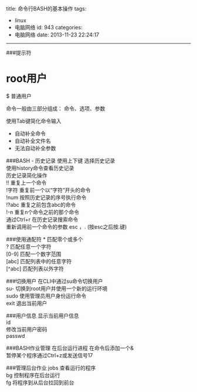 title: 命令行BASH的基本操作
tags:
  - linux
  - 电脑网络
id: 943
categories:
  - 电脑网络
date: 2013-11-23 22:24:17
---

###提示符
 #  root用户 <br> 
 $  普通用户 

 命令一般由三部分组成： 
 命令、选项、参数 

 使用Tab键简化命令输入 

*   自动补全命令
*   自动补全文件名
*   无法自动补全参数

###BASH - 历史记录 
 使用上下键 选择历史记录 <br> 
 使用history命令查看历史记录 <br> 
 历史记录简化操作 <br> 
 !! 重复上一个命令 <br> 
 !字符 重复前一个以“字符”开头的命令 <br> 
 !num 按照历史记录的序号执行命令 <br> 
 !?abc 重复之前包含abc的命令 <br> 
 !-n 重复n个命令之前的那个命令 <br> 
 通过Ctrl+r 在历史记录搜索命令<br>
 重新调用前一个命令的参数 esc ，. (按esc之后按.键)

###使用通配符 
 \* 匹配零个或多个 <br> 
 ? 匹配任意一个字符 <br> 
 [0-9]  匹配一个数字范围 <br> 
 [abc]  匹配列表中的任意字符 <br> 
 [^abc] 匹配列表以外字符 <br> 

###切换用户
 在CLI中通过su命令切换用户 <br> 
 su- 切换到root用户并使用一个新的运行环境 <br> 
 sudo 使用管理员用户身份运行命令 <br> 
 exit 退出当前用户 <br> 

###用户信息
 显示当前用户信息 <br> 
 id <br> 
 修改当前用户密码<br> 
 passwd<br> 

###BASH作业管理 
在后台运行进程 在命令后添加一个&amp;<br> 
暂停某个程序通过Ctrl+z或发送信号17

###管理后台作业
jobs 查看运行的程序<br> 
bg 控制程序在后台运行<br> 
fg 将程序到从后台拉回到前台<br> 